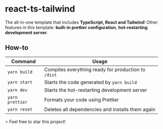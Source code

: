 # react-ts-tailwind

The all-in-one template that includes **TypeScript, React and Tailwind**!
Other features in this template: **built-in prettier configuration**, **hot-restarting development server**.

## How-to
| Command | Usage|
|--------------|-----------------------------------------------------|
| `yarn build` | Compiles everything ready for production to `/dist` |
|`yarn start`| Starts the code generated by `yarn build`|
|`yarn dev`|Starts the hot-restarting development server|
|`yarn prettier`|Formats your code using Prettier|
|`yarn reset`|Deletes all dependencies and installs them again|

⭐ Feel free to star this project!
